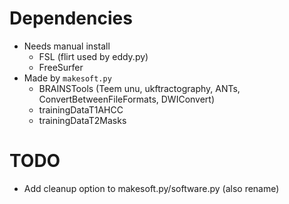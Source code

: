 # Dependencies

* Needs manual install
    * FSL (flirt used by eddy.py)
    * FreeSurfer
* Made by `makesoft.py`
    * BRAINSTools (Teem unu, ukftractography, ANTs, ConvertBetweenFileFormats, DWIConvert)
    * trainingDataT1AHCC
    * trainingDataT2Masks

# TODO

* Add cleanup option to makesoft.py/software.py (also rename)
